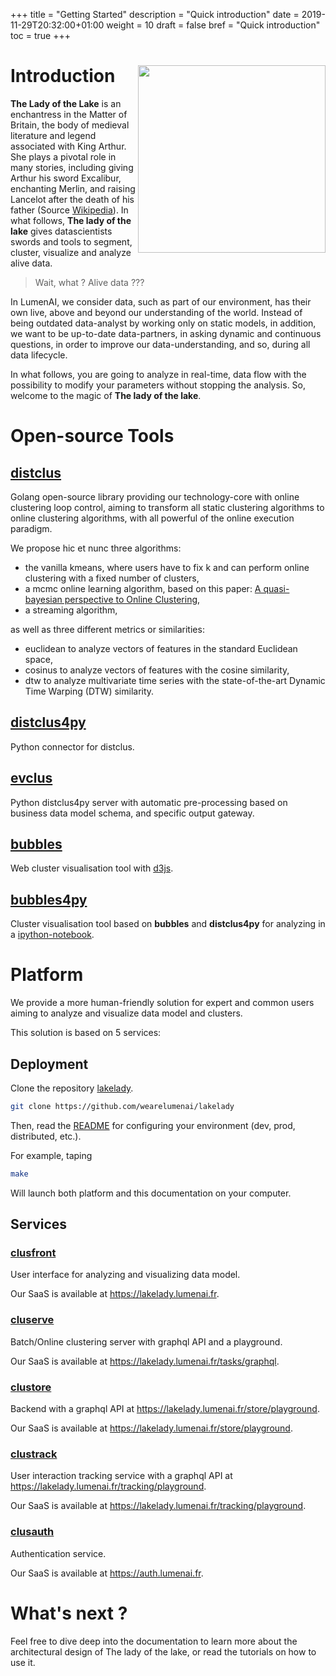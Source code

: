 +++
title = "Getting Started"
description = "Quick introduction"
date = 2019-11-29T20:32:00+01:00
weight = 10
draft = false
bref = "Quick introduction"
toc = true
+++

[github]: /github-logo.png


# Introduction <img style="float: right;" src="/lakelady.jpg" width="300">


**The Lady of the Lake** is an enchantress in the Matter of Britain, the body of medieval literature and legend associated with King Arthur. She plays a pivotal role in many stories, including giving Arthur his sword Excalibur, enchanting Merlin, and raising Lancelot after the death of his father (Source [Wikipedia](https://en.wikipedia.org/wiki/Lady_of_the_Lake)). In what follows, **The lady of the lake** gives datascientists swords and tools to segment, cluster, visualize and analyze alive data.

> Wait, what ? Alive data ???

In LumenAI, we consider data, such as part of our environment, has their own live, above and beyond our understanding of the world. Instead of being outdated data-analyst by working only on static models, in addition, we want to be up-to-date data-partners, in asking dynamic and continuous questions, in order to improve our data-understanding, and so, during all data lifecycle.

In what follows, you are going to analyze in real-time, data flow with the possibility to modify your parameters without stopping the analysis. So, welcome to the magic of **The lady of the lake**.

# Open-source Tools

## [distclus](https://github.com/wearelumenai/distclus)

Golang open-source library providing our technology-core with online clustering loop control, aiming to transform all static clustering algorithms to online clustering algorithms, with all powerful of the online execution paradigm.

We propose hic et nunc three algorithms:

- the vanilla kmeans, where users have to fix k and can perform online clustering with a fixed number of clusters,
- a mcmc online learning algorithm, based on this paper: [A quasi-bayesian perspective to Online Clustering](https://projecteuclid.org/euclid.ejs/1537430425),
- a streaming algorithm,

as well as three different metrics or similarities:

- euclidean to analyze vectors of features in the standard Euclidean space,
- cosinus to analyze vectors of features with the cosine similarity,
- dtw to analyze multivariate time series with the state-of-the-art Dynamic Time Warping (DTW) similarity.

## [distclus4py](https://github.com/wearelumenai/distclus4py)

Python connector for distclus.

## [evclus](https://github.com/wearelumenai/evclus)

Python distclus4py server with automatic pre-processing based on business data model schema, and specific output gateway.

## [bubbles](https://github.com/wearelumenai/bubbles)

Web cluster visualisation tool with [d3js](https://d3js.org/).

## [bubbles4py](https://github.com/wearelumenai/bubbles4py)

Cluster visualisation tool based on **bubbles** and **distclus4py** for analyzing in a [ipython-notebook](https://jupyter.org/).

# Platform

We provide a more human-friendly solution for expert and common users aiming to analyze and visualize data model and clusters.

This solution is based on 5 services:

## Deployment

Clone the repository [lakelady](https://github.com/wearelumenai/lakelady).

```bash
git clone https://github.com/wearelumenai/lakelady
```

Then, read the [README](https://github.com/wearelumenai/lakelady/blob/master/README.md) for configuring your environment (dev, prod, distributed, etc.).

For example, taping

```bash
make
```

Will launch both platform and this documentation on your computer.

## Services

### [clusfront](https://github.com/wearelumenai/clusfront)

User interface for analyzing and visualizing data model.

Our SaaS is available at https://lakelady.lumenai.fr.

### [cluserve](https://github.com/wearelumenai/cluserve)

Batch/Online clustering server with graphql API and a playground.

Our SaaS is available at https://lakelady.lumenai.fr/tasks/graphql.

### [clustore](https://github.com/wearelumenai/clustore)

Backend with a graphql API at https://lakelady.lumenai.fr/store/playground.

Our SaaS is available at https://lakelady.lumenai.fr/store/playground.

### [clustrack](https://github.com/wearelumenai/clustrack)

User interaction tracking service with a graphql API at https://lakelady.lumenai.fr/tracking/playground.

Our SaaS is available at https://lakelady.lumenai.fr/tracking/playground.

### [clusauth](https://github.com/wearelumenai/clusauth)

Authentication service.

Our SaaS is available at https://auth.lumenai.fr.

# What's next ?

Feel free to dive deep into the documentation to learn more about the architectural
design of The lady of the lake, or read the tutorials on how to use it.
